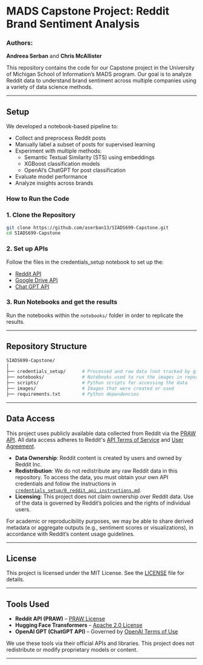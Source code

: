 # MADS Capstone Project: Reddit Brand Sentiment Analysis

### Authors:
**Andreea Serban** and **Chris McAllister**

This repository contains the code for our Capstone project in the University of Michigan School of Information’s MADS program. Our goal is to analyze Reddit data to understand brand sentiment across multiple companies using a variety of data science methods.

---

## Setup 

We developed a notebook-based pipeline to:

- Collect and preprocess Reddit posts
- Manually label a subset of posts for supervised learning
- Experiment with multiple methods:
  - Semantic Textual Similarity (STS) using embeddings
  - XGBoost classification models
  - OpenAI’s ChatGPT for post classification
- Evaluate model performance
- Analyze insights across brands

### How to Run the Code

### 1. Clone the Repository

```bash
git clone https://github.com/aserban13/SIADS699-Capstone.git
cd SIADS699-Capstone
```

### 2. Set up APIs

Follow the files in the credentials_setup notebook to set up the: 
- [Reddit API](0_reddit_api_instructions.md)
- [Google Drive API](1_google_drive_api_instructions.md)
- [Chat GPT API](2_chat_gpt_api_instructions.md)

### 3. Run Notebooks and get the results

Run the notebooks within the `notebooks/` folder in order to replicate the results.   

---

## Repository Structure

```bash
SIADS699-Capstone/
│
├── credentials_setup/      # Processed and raw data (not tracked by git)
├── notebooks/              # Notebooks used to run the images in report
├── scripts/                # Python scripts for accessing the data 
├── images/                 # Images that were created or used 
├── requirements.txt        # Python dependencies
```

---

##  Data Access

This project uses publicly available data collected from Reddit via the [PRAW API](https://praw.readthedocs.io/). All data access adheres to Reddit's [API Terms of Service](https://www.redditinc.com/policies/data-api-terms) and [User Agreement](https://www.redditinc.com/policies/user-agreement).

- **Data Ownership**: Reddit content is created by users and owned by Reddit Inc.
- **Redistribution**: We do not redistribute any raw Reddit data in this repository. To access the data, you must obtain your own API credentials and follow the instructions in [`credentials_setup/0_reddit_api_instructions.md`](credentials_setup/0_reddit_api_instructions.md).
- **Licensing**: This project does not claim ownership over Reddit data. Use of the data is governed by Reddit’s policies and the rights of individual users.

For academic or reproducibility purposes, we may be able to share derived metadata or aggregate outputs (e.g., sentiment scores or visualizations), in accordance with Reddit’s content usage guidelines.

---

## License

This project is licensed under the MIT License. See the [LICENSE](LICENSE) file for details.

---

## Tools Used

- **Reddit API (PRAW)** – [PRAW License](https://github.com/praw-dev/praw/blob/main/LICENSE.txt)
- **Hugging Face Transformers** – [Apache 2.0 License](https://github.com/huggingface/transformers/blob/main/LICENSE)
- **OpenAI GPT (ChatGPT API)** – Governed by [OpenAI Terms of Use](https://openai.com/policies/terms-of-use)

We use these tools via their official APIs and libraries. This project does not redistribute or modify proprietary models or content.

---
